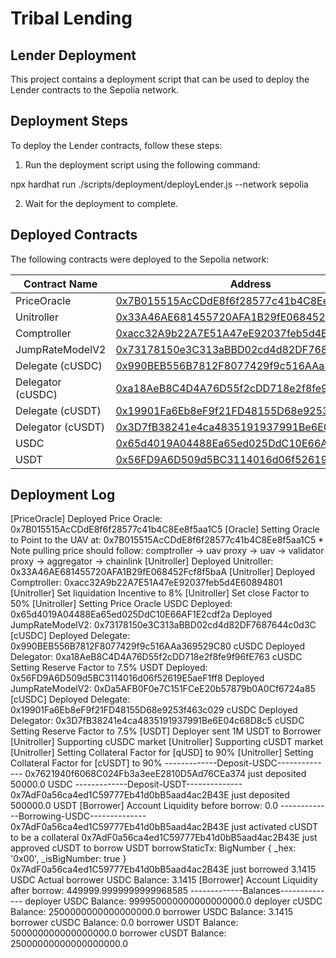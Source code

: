 # Tribal Lending

## Lender Deployment

This project contains a deployment script that can be used to deploy the Lender contracts to the Sepolia network.

## Deployment Steps

To deploy the Lender contracts, follow these steps:

1. Run the deployment script using the following command:

npx hardhat run ./scripts/deployment/deployLender.js --network sepolia

2. Wait for the deployment to complete.

## Deployed Contracts

The following contracts were deployed to the Sepolia network:

| Contract Name | Address |
| --- | --- |
| PriceOracle | [0x7B015515AcCDdE8f6f28577c41b4C8Ee8f5aa1C5](https://sepolia.etherscan.io/address/0x7B015515AcCDdE8f6f28577c41b4C8Ee8f5aa1C5) |
| Unitroller | [0x33A46AE681455720AFA1B29fE068452Fcf8f5baA](https://sepolia.etherscan.io/address/0x33A46AE681455720AFA1B29fE068452Fcf8f5baA) |
| Comptroller | [0xacc32A9b22A7E51A47eE92037feb5d4E60894801](https://sepolia.etherscan.io/address/0xacc32A9b22A7E51A47eE92037feb5d4E60894801) |
| JumpRateModelV2 | [0x73178150e3C313aBBD02cd4d82DF7687644c0d3C](https://sepolia.etherscan.io/address/0x73178150e3C313aBBD02cd4d82DF7687644c0d3C) |
| Delegate (cUSDC) | [0x990BEB556B7812F8077429f9c516AAa369529C80](https://sepolia.etherscan.io/address/0x990BEB556B7812F8077429f9c516AAa369529C80) |
| Delegator (cUSDC) | [0xa18AeB8C4D4A76D55f2cDD718e2f8fe9f96fE763](https://sepolia.etherscan.io/address/0xa18AeB8C4D4A76D55f2cDD718e2f8fe9f96fE763) |
| Delegate (cUSDT) | [0x19901Fa6Eb8eF9f21FD48155D68e9253f463c029](https://sepolia.etherscan.io/address/0x19901Fa6Eb8eF9f21FD48155D68e9253f463c029) |
| Delegator (cUSDT) | [0x3D7fB38241e4ca4835191937991Be6E04c68D8c5](https://sepolia.etherscan.io/address/0x3D7fB38241e4ca4835191937991Be6E04c68D8c5) |
| USDC | [0x65d4019A04488Ea65ed025DdC10E66AF1E2cdf2a](https://sepolia.etherscan.io/address/0x65d4019A04488Ea65ed025DdC10E66AF1E2cdf2a) |
| USDT | [0x56FD9A6D509d5BC3114016d06f52619E5aeF1ff8](https://sepolia.etherscan.io/address/0x56FD9A6D509d5BC3114016d06)



## Deployment Log

[PriceOracle] Deployed Price Oracle: 0x7B015515AcCDdE8f6f28577c41b4C8Ee8f5aa1C5
[Oracle] Setting Oracle to Point to the UAV at: 0x7B015515AcCDdE8f6f28577c41b4C8Ee8f5aa1C5
        * Note pulling price should follow:
                comptroller -> uav proxy -> uav -> validator proxy -> aggregator -> chainlink
[Unitroller] Deployed Unitroller: 0x33A46AE681455720AFA1B29fE068452Fcf8f5baA
[Unitroller] Deployed Comptroller: 0xacc32A9b22A7E51A47eE92037feb5d4E60894801
[Unitroller] Set liquidation Incentive to 8%
[Unitroller] Set close Factor to 50%
[Unitroller] Setting Price Oracle
USDC Deployed: 0x65d4019A04488Ea65ed025DdC10E66AF1E2cdf2a
Deployed JumpRateModelV2: 0x73178150e3C313aBBD02cd4d82DF7687644c0d3C
[cUSDC] Deployed Delegate: 0x990BEB556B7812F8077429f9c516AAa369529C80
cUSDC Deployed Delegator: 0xa18AeB8C4D4A76D55f2cDD718e2f8fe9f96fE763
cUSDC Setting Reserve Factor to 7.5%
USDT Deployed: 0x56FD9A6D509d5BC3114016d06f52619E5aeF1ff8
Deployed JumpRateModelV2: 0xDa5AFB0F0e7C151FCeE20b57879b0A0Cf6724a85
[cUSDC] Deployed Delegate: 0x19901Fa6Eb8eF9f21FD48155D68e9253f463c029
cUSDC Deployed Delegator: 0x3D7fB38241e4ca4835191937991Be6E04c68D8c5
cUSDC Setting Reserve Factor to 7.5%
[USDT] Deployer sent 1M USDT to Borrower
[Unitroller] Supporting cUSDC market
[Unitroller] Supporting cUSDT market
[Unitroller] Setting Collateral Factor for [qUSD] to 90%
[Unitroller] Setting Collateral Factor for [cUSDT] to 90%
-------------Deposit-USDC--------------
0x7621940f6068C024Fb3a3eeE2810D5Ad76CEa374 just deposited 50000.0 USDC
-------------Deposit-USDT--------------
0x7AdF0a56ca4ed1C59777Eb41d0bB5aad4ac2B43E just deposited 500000.0 USDT
[Borrower] Account Liquidity before borrow: 0.0
-------------Borrowing-USDC--------------
0x7AdF0a56ca4ed1C59777Eb41d0bB5aad4ac2B43E just activated cUSDT to be a collateral
0x7AdF0a56ca4ed1C59777Eb41d0bB5aad4ac2B43E just approved cUSDT to borrow USDT
borrowStaticTx:  BigNumber { _hex: '0x00', _isBigNumber: true }
0x7AdF0a56ca4ed1C59777Eb41d0bB5aad4ac2B43E just borrowed 3.1415 USDC
Actual borrower USDC Balance: 3.1415
[Borrower] Account Liquidity after borrow: 449999.9999999999968585
-------------Balances--------------
deployer USDC Balance: 999950000000000000000.0
deployer cUSDC Balance: 2500000000000000000.0
borrower USDC Balance: 3.1415
borrower cUSDC Balance: 0.0
borrower USDT Balance: 500000000000000000.0
borrower cUSDT Balance: 25000000000000000000.0


